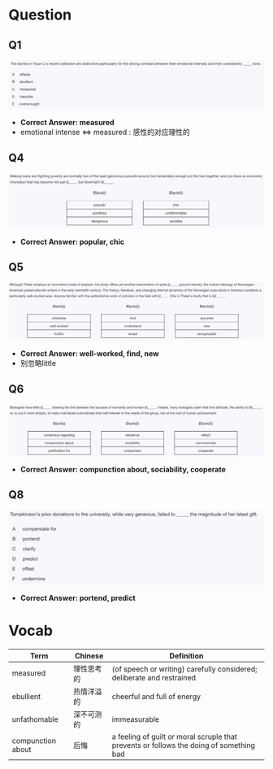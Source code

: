 # Question

## Q1

![](/Images/30Q1.png)

- **Correct Answer: measured**
- emotional intense $\Leftrightarrow$ measured : 感性的对应理性的

## Q4

![](/Images/30Q4.png)
- **Correct Answer: popular, chic**

## Q5

![](/Images/30Q5.png)
- **Correct Answer: well-worked, find, new**
- 别忽略little



## Q6

![](/Images/30Q6.png)
- **Correct Answer: compunction about, sociability, cooperate**

## Q8

![](/Images/30Q8.png)
- **Correct Answer: portend, predict**

# Vocab

 |Term| Chinese | Definition|
 |--|--|--|
|measured|理性思考的|(of speech or writing) carefully considered; deliberate and restrained|
|ebullient|热情洋溢的|cheerful and full of energy|
 |unfathomable| 深不可测的 | immeasurable |
 |compunction about|后悔|a feeling of guilt or moral scruple that prevents or follows the doing of something bad|
